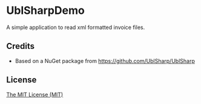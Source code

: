 # UblSharpDemo
A simple application to read xml formatted invoice files. 


## Credits

- Based on a NuGet package from https://github.com/UblSharp/UblSharp

## License

[The MIT License (MIT)](LICENSE)
